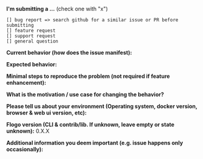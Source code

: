 **I'm submitting a ...**  (check one with "x")
```
[] bug report => search github for a similar issue or PR before submitting
[] feature request
[] support request
[] general question
```

**Current behavior (how does the issue manifest):**

**Expected behavior:**

**Minimal steps to reproduce the problem (not required if feature enhancement):**

**What is the motivation / use case for changing the behavior?**

**Please tell us about your environment (Operating system, docker version, browser & web ui version, etc):**

**Flogo version (CLI & contrib/lib. If unknown, leave empty or state unknown):** 0.X.X

**Additional information you deem important (e.g. issue happens only occasionally):**
